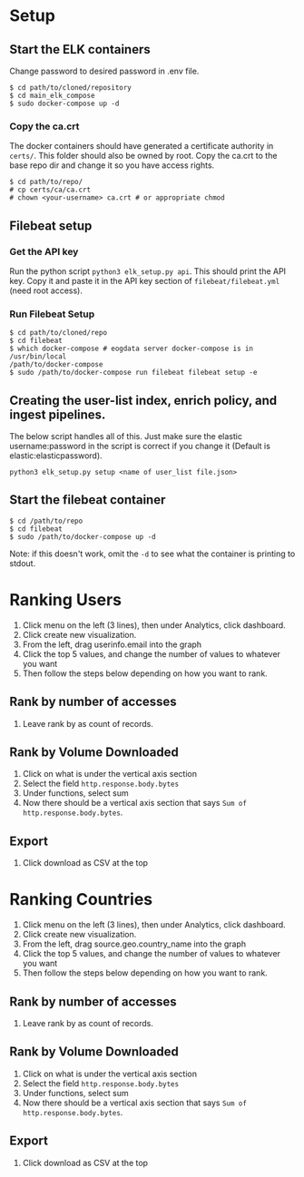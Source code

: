 # Setup

## Start the ELK containers

Change password to desired password in .env file.

```
$ cd path/to/cloned/repository
$ cd main_elk_compose
$ sudo docker-compose up -d
```

### Copy the ca.crt

The docker containers should have generated a certificate authority in `certs/`. This folder should also be owned by root. Copy the ca.crt to the base repo dir and change it so you have access rights.

```
$ cd path/to/repo/
# cp certs/ca/ca.crt 
# chown <your-username> ca.crt # or appropriate chmod
```

## Filebeat setup

### Get the API key

Run the python script `python3 elk_setup.py api`. This should print the API key. Copy it and paste it in the API key section of `filebeat/filebeat.yml` (need root access).

### Run Filebeat Setup

```
$ cd path/to/cloned/repo
$ cd filebeat
$ which docker-compose # eogdata server docker-compose is in /usr/bin/local
/path/to/docker-compose
$ sudo /path/to/docker-compose run filebeat filebeat setup -e
```

## Creating the user-list index, enrich policy, and ingest pipelines.  

The below script handles all of this. Just make sure the elastic username:password in the script is correct if you change it (Default is elastic:elasticpassword).

`python3 elk_setup.py setup <name of user_list file.json>`

## Start the filebeat container

```
$ cd /path/to/repo
$ cd filebeat
$ sudo /path/to/docker-compose up -d
```
Note: if this doesn't work, omit the `-d` to see what the container is printing to stdout.


# Ranking Users

1. Click menu on the left (3 lines), then under Analytics, click dashboard.
2. Click create new visualization.
3. From the left, drag userinfo.email into the graph
4. Click the top 5 values, and change the number of values to whatever you want
5. Then follow the steps below depending on how you want to rank.

## Rank by number of accesses
1. Leave rank by as count of records.

## Rank by Volume Downloaded
1. Click on what is under the vertical axis section
2. Select the field `http.response.body.bytes`
3. Under functions, select sum
4. Now there should be a vertical axis section that says `Sum of http.response.body.bytes`.

## Export
1. Click download as CSV at the top


# Ranking Countries

1. Click menu on the left (3 lines), then under Analytics, click dashboard.
2. Click create new visualization.
3. From the left, drag source.geo.country\_name into the graph
4. Click the top 5 values, and change the number of values to whatever you want
5. Then follow the steps below depending on how you want to rank.

## Rank by number of accesses
1. Leave rank by as count of records.

## Rank by Volume Downloaded
1. Click on what is under the vertical axis section
2. Select the field `http.response.body.bytes`
3. Under functions, select sum
4. Now there should be a vertical axis section that says `Sum of http.response.body.bytes`.

## Export
1. Click download as CSV at the top
